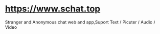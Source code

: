 # https://www.schat.top
Stranger and Anonymous chat web and app,Suport Text / Picuter / Audio / Video
